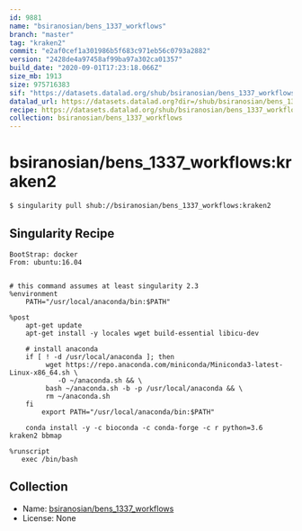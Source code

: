 ```yaml
---
id: 9881
name: "bsiranosian/bens_1337_workflows"
branch: "master"
tag: "kraken2"
commit: "e2af0cef1a301986b5f683c971eb56c0793a2882"
version: "2428de4a97458af99ba97a302ca01357"
build_date: "2020-09-01T17:23:18.066Z"
size_mb: 1913
size: 975716383
sif: "https://datasets.datalad.org/shub/bsiranosian/bens_1337_workflows/kraken2/2020-09-01-e2af0cef-2428de4a/2428de4a97458af99ba97a302ca01357.simg"
datalad_url: https://datasets.datalad.org?dir=/shub/bsiranosian/bens_1337_workflows/kraken2/2020-09-01-e2af0cef-2428de4a/
recipe: https://datasets.datalad.org/shub/bsiranosian/bens_1337_workflows/kraken2/2020-09-01-e2af0cef-2428de4a/Singularity
collection: bsiranosian/bens_1337_workflows
---
```


# bsiranosian/bens_1337_workflows:kraken2

```bash
$ singularity pull shub://bsiranosian/bens_1337_workflows:kraken2
```

## Singularity Recipe

```singularity
BootStrap: docker
From: ubuntu:16.04


# this command assumes at least singularity 2.3
%environment
    PATH="/usr/local/anaconda/bin:$PATH"

%post 
    apt-get update
    apt-get install -y locales wget build-essential libicu-dev

    # install anaconda
    if [ ! -d /usr/local/anaconda ]; then
         wget https://repo.anaconda.com/miniconda/Miniconda3-latest-Linux-x86_64.sh \
            -O ~/anaconda.sh && \
         bash ~/anaconda.sh -b -p /usr/local/anaconda && \
         rm ~/anaconda.sh
    fi
        export PATH="/usr/local/anaconda/bin:$PATH"

    conda install -y -c bioconda -c conda-forge -c r python=3.6 kraken2 bbmap

%runscript
   exec /bin/bash
```

## Collection

 - Name: [bsiranosian/bens_1337_workflows](https://github.com/bsiranosian/bens_1337_workflows)
 - License: None

